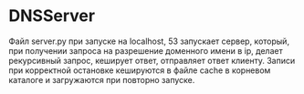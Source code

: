 # DNSServer

Файл server.py при запуске на localhost, 53 запускает сервер, который, при получении запроса на разрешение доменного имени в ip, делает рекурсивный запрос, кеширует ответ, отправляет ответ клиенту. Записи при корректной остановке кешируются в файле cache в корневом каталоге и загружаются при повторно запуске.
